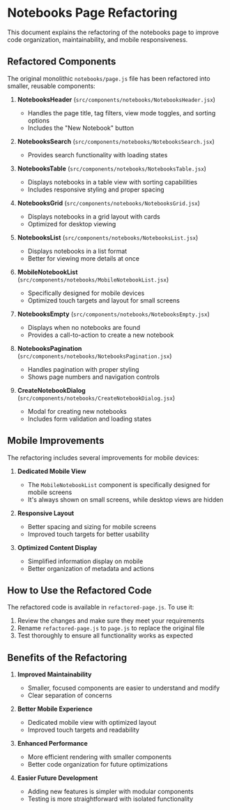 # Notebooks Page Refactoring

This document explains the refactoring of the notebooks page to improve code organization, maintainability, and mobile responsiveness.

## Refactored Components

The original monolithic `notebooks/page.js` file has been refactored into smaller, reusable components:

1. **NotebooksHeader** (`src/components/notebooks/NotebooksHeader.jsx`)
   - Handles the page title, tag filters, view mode toggles, and sorting options
   - Includes the "New Notebook" button

2. **NotebooksSearch** (`src/components/notebooks/NotebooksSearch.jsx`)
   - Provides search functionality with loading states

3. **NotebooksTable** (`src/components/notebooks/NotebooksTable.jsx`)
   - Displays notebooks in a table view with sorting capabilities
   - Includes responsive styling and proper spacing

4. **NotebooksGrid** (`src/components/notebooks/NotebooksGrid.jsx`)
   - Displays notebooks in a grid layout with cards
   - Optimized for desktop viewing

5. **NotebooksList** (`src/components/notebooks/NotebooksList.jsx`)
   - Displays notebooks in a list format
   - Better for viewing more details at once

6. **MobileNotebookList** (`src/components/notebooks/MobileNotebookList.jsx`)
   - Specifically designed for mobile devices
   - Optimized touch targets and layout for small screens

7. **NotebooksEmpty** (`src/components/notebooks/NotebooksEmpty.jsx`)
   - Displays when no notebooks are found
   - Provides a call-to-action to create a new notebook

8. **NotebooksPagination** (`src/components/notebooks/NotebooksPagination.jsx`)
   - Handles pagination with proper styling
   - Shows page numbers and navigation controls

9. **CreateNotebookDialog** (`src/components/notebooks/CreateNotebookDialog.jsx`)
   - Modal for creating new notebooks
   - Includes form validation and loading states

## Mobile Improvements

The refactoring includes several improvements for mobile devices:

1. **Dedicated Mobile View**
   - The `MobileNotebookList` component is specifically designed for mobile screens
   - It's always shown on small screens, while desktop views are hidden

2. **Responsive Layout**
   - Better spacing and sizing for mobile screens
   - Improved touch targets for better usability

3. **Optimized Content Display**
   - Simplified information display on mobile
   - Better organization of metadata and actions

## How to Use the Refactored Code

The refactored code is available in `refactored-page.js`. To use it:

1. Review the changes and make sure they meet your requirements
2. Rename `refactored-page.js` to `page.js` to replace the original file
3. Test thoroughly to ensure all functionality works as expected

## Benefits of the Refactoring

1. **Improved Maintainability**
   - Smaller, focused components are easier to understand and modify
   - Clear separation of concerns

2. **Better Mobile Experience**
   - Dedicated mobile view with optimized layout
   - Improved touch targets and readability

3. **Enhanced Performance**
   - More efficient rendering with smaller components
   - Better code organization for future optimizations

4. **Easier Future Development**
   - Adding new features is simpler with modular components
   - Testing is more straightforward with isolated functionality
